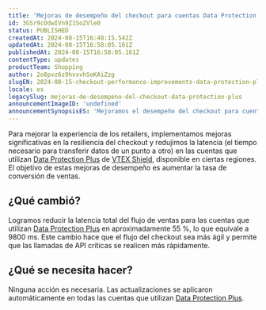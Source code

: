 ```yaml
---
title: 'Mejoras de desempeño del checkout para cuentas Data Protection Plus'
id: 3GSr9cOdwIVn9Z1SoZVle0
status: PUBLISHED
createdAt: 2024-08-15T16:48:15.542Z
updatedAt: 2024-08-15T16:58:05.161Z
publishedAt: 2024-08-15T16:58:05.161Z
contentType: updates
productTeam: Shopping
author: 2o8pvz6z9hvxvhSoKAiZzg
slugEN: 2024-08-15-checkout-performance-improvements-data-protection-plus
locale: es
legacySlug: mejoras-de-desempeno-del-checkout-data-protection-plus
announcementImageID: 'undefined'
announcementSynopsisES: 'Mejoramos el desempeño del checkout para cuentas Data Protection Plus con una disminución de latencia de 55 %.'
---
```


Para mejorar la experiencia de los retailers, implementamos mejoras significativas en la resiliencia del checkout y redujimos la latencia (el tiempo necesario para transferir datos de un punto a otro) en las cuentas que utilizan [Data Protection Plus](https://developers.vtex.com/docs/guides/data-protection-plus) de [VTEX Shield](/es/tutorial/vtex-shield--2CVk6H9eY2CBtHjtDI7BFh), disponible en ciertas regiones. El objetivo de estas mejoras de desempeño es aumentar la tasa de conversión de ventas.

## ¿Qué cambió?

Logramos reducir la latencia total del flujo de ventas para las cuentas que utilizan [Data Protection Plus](https://developers.vtex.com/docs/guides/data-protection-plus) en aproximadamente 55 %, lo que equivale a 9800 ms. Este cambio hace que el flujo del checkout sea más ágil y permite que las llamadas de API críticas se realicen más rápidamente.

## ¿Qué se necesita hacer?

Ninguna acción es necesaria. Las actualizaciones se aplicaron automáticamente en todas las cuentas que utilizan [Data Protection Plus](https://developers.vtex.com/docs/guides/data-protection-plus).

